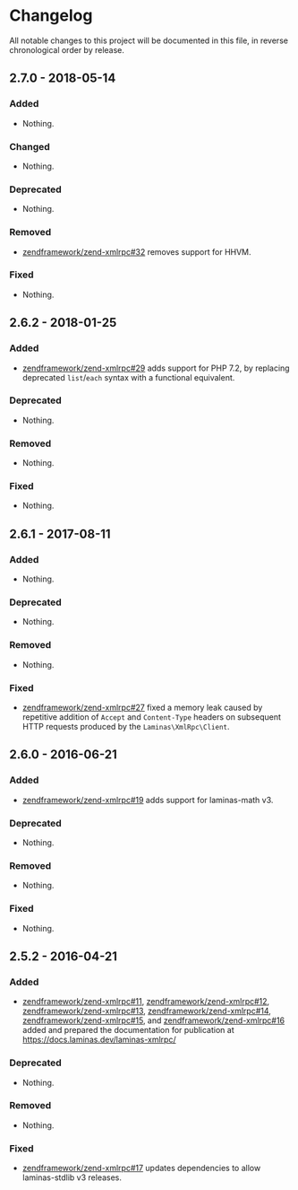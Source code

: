 # Changelog

All notable changes to this project will be documented in this file, in reverse chronological order by release.

## 2.7.0 - 2018-05-14

### Added

- Nothing.

### Changed

- Nothing.

### Deprecated

- Nothing.

### Removed

- [zendframework/zend-xmlrpc#32](https://github.com/zendframework/zend-xmlrpc/pull/32) removes support for HHVM.

### Fixed

- Nothing.

## 2.6.2 - 2018-01-25

### Added

- [zendframework/zend-xmlrpc#29](https://github.com/zendframework/zend-xmlrpc/pull/29) adds support for
  PHP 7.2, by replacing deprecated `list`/`each` syntax with a functional
  equivalent.

### Deprecated

- Nothing.

### Removed

- Nothing.

### Fixed

- Nothing.

## 2.6.1 - 2017-08-11

### Added

- Nothing.

### Deprecated

- Nothing.

### Removed

- Nothing.

### Fixed

- [zendframework/zend-xmlrpc#27](https://github.com/zendframework/zend-xmlrpc/pull/27) fixed a memory leak
  caused by repetitive addition of `Accept` and `Content-Type` headers on subsequent
  HTTP requests produced by the `Laminas\XmlRpc\Client`.

## 2.6.0 - 2016-06-21

### Added

- [zendframework/zend-xmlrpc#19](https://github.com/zendframework/zend-xmlrpc/pull/19) adds support for
  laminas-math v3.

### Deprecated

- Nothing.

### Removed

- Nothing.

### Fixed

- Nothing.

## 2.5.2 - 2016-04-21

### Added

- [zendframework/zend-xmlrpc#11](https://github.com/zendframework/zend-xmlrpc/pull/11),
  [zendframework/zend-xmlrpc#12](https://github.com/zendframework/zend-xmlrpc/pull/12),
  [zendframework/zend-xmlrpc#13](https://github.com/zendframework/zend-xmlrpc/pull/13),
  [zendframework/zend-xmlrpc#14](https://github.com/zendframework/zend-xmlrpc/pull/14),
  [zendframework/zend-xmlrpc#15](https://github.com/zendframework/zend-xmlrpc/pull/15), and
  [zendframework/zend-xmlrpc#16](https://github.com/zendframework/zend-xmlrpc/pull/16)
  added and prepared the documentation for publication at
  https://docs.laminas.dev/laminas-xmlrpc/

### Deprecated

- Nothing.

### Removed

- Nothing.

### Fixed

- [zendframework/zend-xmlrpc#17](https://github.com/zendframework/zend-xmlrpc/pull/17) updates
  dependencies to allow laminas-stdlib v3 releases.
